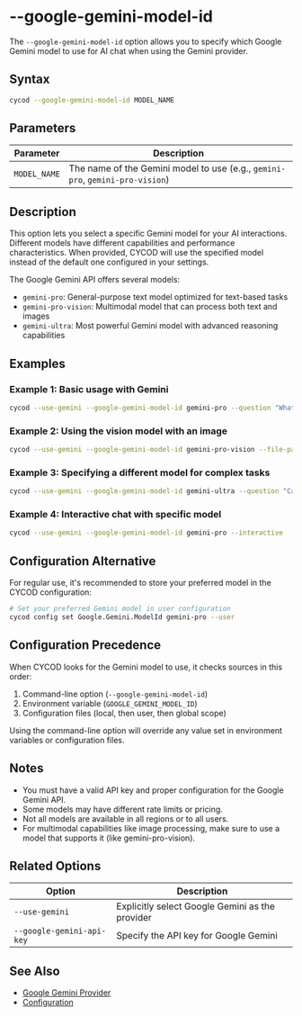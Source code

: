 # --google-gemini-model-id

The `--google-gemini-model-id` option allows you to specify which Google Gemini model to use for AI chat when using the Gemini provider.

## Syntax

```bash
cycod --google-gemini-model-id MODEL_NAME
```

## Parameters

| Parameter | Description |
|-----------|-------------|
| `MODEL_NAME` | The name of the Gemini model to use (e.g., `gemini-pro`, `gemini-pro-vision`) |

## Description

This option lets you select a specific Gemini model for your AI interactions. Different models have different capabilities and performance characteristics. When provided, CYCOD will use the specified model instead of the default one configured in your settings.

The Google Gemini API offers several models:

- `gemini-pro`: General-purpose text model optimized for text-based tasks
- `gemini-pro-vision`: Multimodal model that can process both text and images
- `gemini-ultra`: Most powerful Gemini model with advanced reasoning capabilities

## Examples

### Example 1: Basic usage with Gemini

```bash
cycod --use-gemini --google-gemini-model-id gemini-pro --question "What is Google Gemini?"
```

### Example 2: Using the vision model with an image

```bash
cycod --use-gemini --google-gemini-model-id gemini-pro-vision --file-path image.jpg --question "Describe what's in this image"
```

### Example 3: Specifying a different model for complex tasks

```bash
cycod --use-gemini --google-gemini-model-id gemini-ultra --question "Can you explain quantum computing in simple terms?"
```

### Example 4: Interactive chat with specific model

```bash
cycod --use-gemini --google-gemini-model-id gemini-pro --interactive
```

## Configuration Alternative

For regular use, it's recommended to store your preferred model in the CYCOD configuration:

```bash
# Set your preferred Gemini model in user configuration
cycod config set Google.Gemini.ModelId gemini-pro --user
```

## Configuration Precedence

When CYCOD looks for the Gemini model to use, it checks sources in this order:

1. Command-line option (`--google-gemini-model-id`)
2. Environment variable (`GOOGLE_GEMINI_MODEL_ID`)
3. Configuration files (local, then user, then global scope)

Using the command-line option will override any value set in environment variables or configuration files.

## Notes

- You must have a valid API key and proper configuration for the Google Gemini API.
- Some models may have different rate limits or pricing.
- Not all models are available in all regions or to all users.
- For multimodal capabilities like image processing, make sure to use a model that supports it (like gemini-pro-vision).

## Related Options

| Option | Description |
|--------|-------------|
| `--use-gemini` | Explicitly select Google Gemini as the provider |
| `--google-gemini-api-key` | Specify the API key for Google Gemini |

## See Also

- [Google Gemini Provider](../../../providers/gemini.md)
- [Configuration](../../../usage/configuration.md)